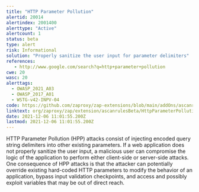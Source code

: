 ```yaml
---
title: "HTTP Parameter Pollution"
alertid: 20014
alertindex: 2001400
alerttype: "Active"
alertcount: 1
status: beta
type: alert
risk: Informational
solution: "Properly sanitize the user input for parameter delimiters"
references:
   - http://www.google.com/search?q=http+parameter+pollution
cwe: 20
wasc: 20
alerttags: 
  - OWASP_2021_A03
  - OWASP_2017_A01
  - WSTG-v42-INPV-04
code: https://github.com/zaproxy/zap-extensions/blob/main/addOns/ascanrulesBeta/src/main/java/org/zaproxy/zap/extension/ascanrulesBeta/HttpParameterPollutionScanRule.java
linktext: org/zaproxy/zap/extension/ascanrulesBeta/HttpParameterPollutionScanRule.java
date: 2021-12-06 11:01:55.200Z
lastmod: 2021-12-06 11:01:55.200Z
---
```

HTTP Parameter Pollution (HPP) attacks consist of injecting encoded query string delimiters into other existing parameters. If a web application does not properly sanitize the user input, a malicious user can compromise the logic of the application to perform either client-side or server-side attacks. One consequence of HPP attacks is that the attacker can potentially override existing hard-coded HTTP parameters to modify the behavior of an application, bypass input validation checkpoints, and access and possibly exploit variables that may be out of direct reach.
